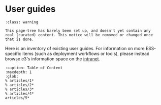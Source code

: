 # User guides

```{admonition} Under Construction
:class: warning

This page-tree has barely been set up, and doesn't yet contain any real (curated) content. This notice will be removed or changed once that is done.
```

Here is an inventory of existing user guides. For information on more ESS-specific items (such as deployment workflows or tools), please instead browse e3's information space on the [intranet](https://confluence.esss.lu.se/display/E3).

 ```{toctree}
 :caption: Table of Content
 :maxdepth: 1
 :glob:
% articles/1*
% articles/2*
% articles/3*
% articles/4*
articles/5*
 ```
